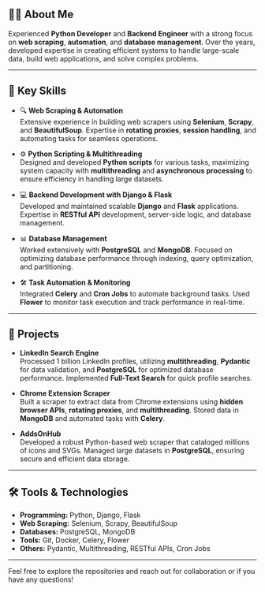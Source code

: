 ## 👨‍💻 About Me

Experienced **Python Developer** and **Backend Engineer** with a strong focus on **web scraping**, **automation**, and **database management**. Over the years, developed expertise in creating efficient systems to handle large-scale data, build web applications, and solve complex problems.

---

## 🔧 Key Skills

- 🔍 **Web Scraping & Automation**  
  Extensive experience in building web scrapers using **Selenium**, **Scrapy**, and **BeautifulSoup**. Expertise in **rotating proxies**, **session handling**, and automating tasks for seamless operations.

- ⚙️ **Python Scripting & Multithreading**  
  Designed and developed **Python scripts** for various tasks, maximizing system capacity with **multithreading** and **asynchronous processing** to ensure efficiency in handling large datasets.

- 💻 **Backend Development with Django & Flask**  
  Developed and maintained scalable **Django** and **Flask** applications. Expertise in **RESTful API** development, server-side logic, and database management.

- 📊 **Database Management**  
  Worked extensively with **PostgreSQL** and **MongoDB**. Focused on optimizing database performance through indexing, query optimization, and partitioning.

- 🛠 **Task Automation & Monitoring**  
  Integrated **Celery** and **Cron Jobs** to automate background tasks. Used **Flower** to monitor task execution and track performance in real-time.

---

## 🚀 Projects

- **LinkedIn Search Engine**  
  Processed 1 billion LinkedIn profiles, utilizing **multithreading**, **Pydantic** for data validation, and **PostgreSQL** for optimized database performance. Implemented **Full-Text Search** for quick profile searches.

- **Chrome Extension Scraper**  
  Built a scraper to extract data from Chrome extensions using **hidden browser APIs**, **rotating proxies**, and **multithreading**. Stored data in **MongoDB** and automated tasks with **Celery**.

- **AddsOnHub**  
  Developed a robust Python-based web scraper that cataloged millions of icons and SVGs. Managed large datasets in **PostgreSQL**, ensuring secure and efficient data storage.

---

## 🛠️ Tools & Technologies

- **Programming:** Python, Django, Flask  
- **Web Scraping:** Selenium, Scrapy, BeautifulSoup  
- **Databases:** PostgreSQL, MongoDB  
- **Tools:** Git, Docker, Celery, Flower  
- **Others:** Pydantic, Multithreading, RESTful APIs, Cron Jobs

---

Feel free to explore the repositories and reach out for collaboration or if you have any questions!
